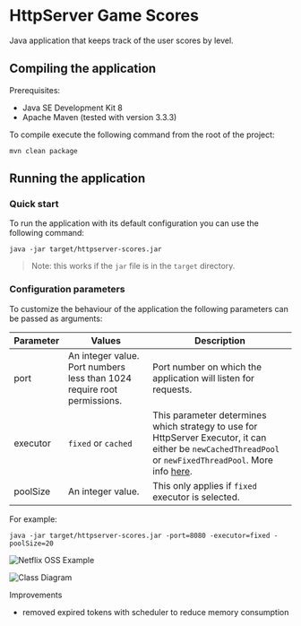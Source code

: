 # HttpServer Game Scores

Java application that keeps track of the user scores by level.

## Compiling the application

Prerequisites:

- Java SE Development Kit 8
- Apache Maven (tested with version 3.3.3)

To compile execute the following command from the root of the project:

    mvn clean package

## Running the application

### Quick start

To run the application with its default configuration you can use the following command:

    java -jar target/httpserver-scores.jar

> Note: this works if the `jar` file is in the `target` directory.

### Configuration parameters

To customize the behaviour of the application the following parameters can be passed as arguments:

|Parameter|Values|Description|
|---------|------|-----------|
|port|An integer value. Port numbers less than 1024 require root permissions.|Port number on which the application will listen for requests.|
|executor|`fixed` or `cached`|This parameter determines which strategy to use for HttpServer Executor, it can either be `newCachedThreadPool` or `newFixedThreadPool`. More info [here](https://docs.oracle.com/javase/8/docs/api/java/util/concurrent/Executors.html).|
|poolSize|An integer value.| This only applies if `fixed` executor is selected.|

For example:

    java -jar target/httpserver-scores.jar -port=8080 -executor=fixed -poolSize=20


![Netflix OSS Example](https://github.com/Oreste-Luci/httpserver-gamescores/blob/master/netflix-oss-example.png?raw=true)

![Class Diagram](https://github.com/Oreste-Luci/httpserver-gamescores/images/class-diagram.png)

Improvements

- removed expired tokens with scheduler to reduce memory consumption
